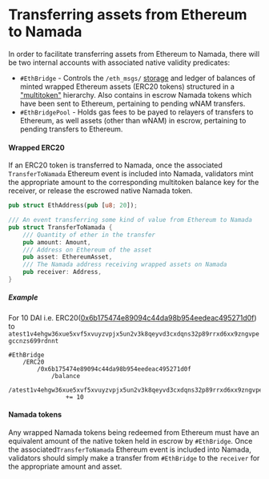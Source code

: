 # Transferring assets from Ethereum to Namada

In order to facilitate transferring assets from Ethereum to Namada, there
will be two internal accounts with associated native validity predicates:

- `#EthBridge` - Controls the `/eth_msgs/` [storage](ethereum_events_attestation.md#storage)
  and ledger of balances of minted wrapped Ethereum assets (ERC20 tokens) structured in a
  ["multitoken"](https://github.com/anoma/anoma/issues/1102) hierarchy.
  Also contains in escrow Namada tokens which have been sent to Ethereum,
  pertaining to pending wNAM transfers.
- `#EthBridgePool` - Holds gas fees to be payed to relayers of transfers to Ethereum,
  as well assets (other than wNAM) in escrow, pertaining to pending transfers to
  Ethereum.

#### Wrapped ERC20

If an ERC20 token is transferred to Namada, once the associated 
`TransferToNamada` Ethereum event is included into Namada, validators mint 
the appropriate amount to the corresponding  multitoken balance key for 
the receiver, or release the escrowed native Namada token.

```rust
pub struct EthAddress(pub [u8; 20]);

/// An event transferring some kind of value from Ethereum to Namada
pub struct TransferToNamada {
    /// Quantity of ether in the transfer
    pub amount: Amount,
    /// Address on Ethereum of the asset
    pub asset: EthereumAsset,
    /// The Namada address receiving wrapped assets on Namada
    pub receiver: Address,
}
```

##### Example

For 10 DAI i.e. ERC20([0x6b175474e89094c44da98b954eedeac495271d0f](https://etherscan.io/token/0x6b175474e89094c44da98b954eedeac495271d0f)) to `atest1v4ehgw36xue5xvf5xvuyzvpjx5un2v3k8qeyvd3cxdqns32p89rrxd6xx9zngvpegccnzs699rdnnt`
```
#EthBridge
    /ERC20
        /0x6b175474e89094c44da98b954eedeac495271d0f
            /balance
                /atest1v4ehgw36xue5xvf5xvuyzvpjx5un2v3k8qeyvd3cxdqns32p89rrxd6xx9zngvpegccnzs699rdnnt 
                += 10
```

#### Namada tokens

Any wrapped Namada tokens being redeemed from Ethereum must have an 
equivalent amount of the native token held in escrow by `#EthBridge`.
Once the associated`TransferToNamada` Ethereum event is included into 
Namada, validators should simply make a transfer from `#EthBridge` to
the `receiver` for the appropriate amount and asset.
